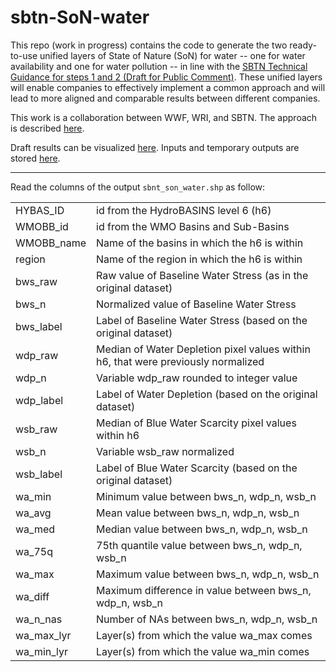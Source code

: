 # sbtn-SoN-water

This repo (work in progress) contains the code to generate the two ready-to-use unified layers of State of Nature (SoN) for water -- one for water availability and one for water pollution -- in line with the [SBTN Technical Guidance for steps 1 and 2 (Draft for Public Comment)](https://sciencebasedtargetsnetwork.org/wp-content/uploads/2022/09/Technical-Guidance-for-Step-1-Assess-and-Step-2-Prioritize.pdf). These unified layers will enable companies to effectively implement a common approach and will lead to more aligned and comparable results between different companies.

This work is a collaboration between WWF, WRI, and SBTN. The approach is described [here](https://docs.google.com/document/d/1DC2GnyD7GUu1HJ0U-29O18xEef99Z__i/edit).

Draft results can be visualized [here](https://panda.maps.arcgis.com/apps/mapviewer/index.html?webmap=d8c32cc0097247af9fad709dcde1217b). Inputs and temporary outputs are stored [here](https://drive.google.com/drive/folders/1jefGy2rMhoXQJxg5xFB4fsgjKAxgS7QG).

------------------------------------------------------------------------

Read the columns of the output `sbnt_son_water.shp` as follow:

|            |                                                                                   |
|-------------|-----------------------------------------------------------|
| HYBAS_ID   | id from the HydroBASINS level 6 (h6)                                              |
| WMOBB_id   | id from the WMO Basins and Sub-Basins                                             |
| WMOBB_name | Name of the basins in which the h6 is within                                      |
| region     | Name of the region in which the h6 is within                                      |
| bws_raw    | Raw value of Baseline Water Stress (as in the original dataset)                   |
| bws_n      | Normalized value of Baseline Water Stress                                         |
| bws_label  | Label of Baseline Water Stress (based on the original dataset)                    |
| wdp_raw    | Median of Water Depletion pixel values within h6, that were previously normalized |
| wdp_n      | Variable wdp_raw rounded to integer value                                         |
| wdp_label  | Label of Water Depletion (based on the original dataset)                          |
| wsb_raw    | Median of Blue Water Scarcity pixel values within h6                              |
| wsb_n      | Variable wsb_raw normalized                                                       |
| wsb_label  | Label of Blue Water Scarcity (based on the original dataset)                      |
| wa_min     | Minimum value between bws_n, wdp_n, wsb_n                                         |
| wa_avg     | Mean value between bws_n, wdp_n, wsb_n                                            |
| wa_med     | Median value between bws_n, wdp_n, wsb_n                                          |
| wa_75q     | 75th quantile value between bws_n, wdp_n, wsb_n                                   |
| wa_max     | Maximum value between bws_n, wdp_n, wsb_n                                         |
| wa_diff    | Maximum difference in value between bws_n, wdp_n, wsb_n                           |
| wa_n\_nas  | Number of NAs between bws_n, wdp_n, wsb_n                                         |
| wa_max_lyr | Layer(s) from which the value wa_max comes                                        |
| wa_min_lyr | Layer(s) from which the value wa_min comes                                        |
